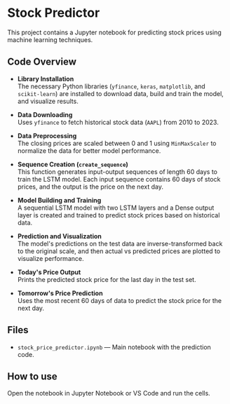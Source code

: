 # Stock Predictor

This project contains a Jupyter notebook for predicting stock prices using machine learning techniques.


## Code Overview

- **Library Installation**  
  The necessary Python libraries (`yfinance`, `keras`, `matplotlib`, and `scikit-learn`) are installed to download data, build and train the model, and visualize results.

- **Data Downloading**  
  Uses `yfinance` to fetch historical stock data (`AAPL`) from 2010 to 2023.

- **Data Preprocessing**  
  The closing prices are scaled between 0 and 1 using `MinMaxScaler` to normalize the data for better model performance.

- **Sequence Creation (`create_sequence`)**  
  This function generates input-output sequences of length 60 days to train the LSTM model. Each input sequence contains 60 days of stock prices, and the output is the price on the next day.

- **Model Building and Training**  
  A sequential LSTM model with two LSTM layers and a Dense output layer is created and trained to predict stock prices based on historical data.

- **Prediction and Visualization**  
  The model's predictions on the test data are inverse-transformed back to the original scale, and then actual vs predicted prices are plotted to visualize performance.

- **Today's Price Output**  
  Prints the predicted stock price for the last day in the test set.

- **Tomorrow's Price Prediction**  
  Uses the most recent 60 days of data to predict the stock price for the next day.


## Files

- `stock_price_predictor.ipynb` — Main notebook with the prediction code.

## How to use

Open the notebook in Jupyter Notebook or VS Code and run the cells.
